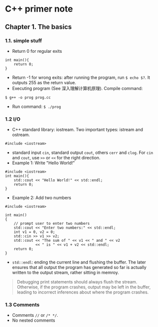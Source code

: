 # C++ primer note
## Chapter 1. The basics
### 1.1. simple stuff
- Return 0 for regular exits
```
int main(){
  	return 0;
}
```
- Return -1 for wrong exits: after running the program, run
`$ echo $?`.
It outputs 255 as the return value. 
- Executing program (See 深入理解计算机原理). Compile command:
```
$ g++ -o prog prog.cc
```
- Run command: ```$ ./prog```

### 1.2 I/O
- C++ standard library: iostream. Two important types: istream and ostream. 
```
#include <iostream>
```
- standard input `cin`, standard output `cout`, others `cerr` and `clog`. For `cin` and `cout`, use `>>` or `<<` for the right direction.
- Example 1: Write "Hello World!"
```
#include <iostream>
int main(){
  	std::cout << "Hello World!" << std::endl;
  	return 0;
}
```
- Example 2: Add two numbers
```
#include <iostream>

int main()
{
	// prompt user to enter two numbers
	std::cout << "Enter two numbers:" << std::endl; 
	int v1 = 0, v2 = 0;
	std::cin >> v1 >> v2;   
	std::cout << "The sum of " << v1 << " and " << v2
	          << " is " << v1 + v2 << std::endl;
	return 0;
}
```
- `std::endl`: ending the current line and flushing the buffer. The later ensures that all output the program has generated so far is actually written to the output stream, rather sitting in memroy. 

>Debugging print statements should always flush the stream. Otherwise, if the program crashes, output may be left in the buffer, leading to incorrect inferences about where the program crashes.

### 1.3 Comments
- Comments `//` or `/* */`.
- No nested comments



